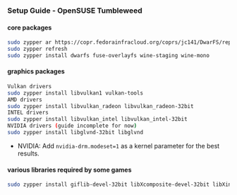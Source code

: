 ### Setup Guide - OpenSUSE Tumbleweed

#### core packages
```sh
sudo zypper ar https://copr.fedorainfracloud.org/coprs/jc141/DwarFS/repo/fedora-rawhide/jc141-DwarFS-fedora-rawhide.repo
sudo zypper refresh
sudo zypper install dwarfs fuse-overlayfs wine-staging wine-mono
```

#### graphics packages
```sh
Vulkan drivers
sudo zypper install libvulkan1 vulkan-tools
AMD drivers
sudo zypper install libvulkan_radeon libvulkan_radeon-32bit
INTEL drivers
sudo zypper install libvulkan_intel libvulkan_intel-32bit
NVIDIA drivers (guide incomplete for now)
sudo zypper install libglvnd-32bit libglvnd
```
- NVIDIA: Add `nvidia-drm.modeset=1` as a kernel parameter for the best results.

#### various libraries required by some games
```sh
sudo zypper install giflib-devel-32bit libXcomposite-devel-32bit libXinerama-devel-32bit libxslt-devel-32bit mpg123-devel-32bit mpg123-openal-32bit zlib-devel-32bit libpulse-devel-32bit giflib-devel libgphoto2-6 zlib-devel libva2 gstreamer-plugins-base gstreamer-plugins-good gstreamer-plugins-ugly gstreamer-plugins-bad gstreamer-plugins-vaapi gstreamer-plugins-libav
```
